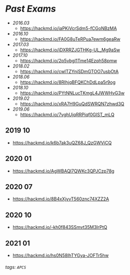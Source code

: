 # *Past Exams*
- *2016.03*
    - https://hackmd.io/iaPKiVcrSdm5-fCGoNBzMA
- *2016.10*
    - https://hackmd.io/FA0G8uTeRPua7ewm6geaRw
- *2017.03*
    - https://hackmd.io/iDXRRZJGTHKg-UL_Mg9aSw
- *2017.10*
    - https://hackmd.io/2p5vbgl1Tme14Ezqh58pmw
- *2018.02*
    - https://hackmd.io/cwlTZYnjSDmGTOO7usbOtA
- *2018.06*
    - https://hackmd.io/8RIhjqBFQKChDdLpa5r9og
- *2018.10*
    - https://hackmd.io/PYtNNLucTKmgL4JWWHvG3w
- *2019.02*
    - https://hackmd.io/xRA7H9GuQdSWRQN7zhwd3Q
- *2019.06*
    - https://hackmd.io/7vghUjqRRPiqf0GlST_mLQ
## 2019 10
- https://hackmd.io/k6b7ak3uQZ68J_QzGWViCQ
## 2020 01
- https://hackmd.io/AgWBAQl7QWKc3QPJCzp78g
## 2020 07
- https://hackmd.io/8B4xXjyvT560znc74XZZ2A
## 2020 10
- https://hackmd.io/-kh0f843SSmvt35M3IrPtQ
## 2021 01
- https://hackmd.io/hs0N58IhTYGya-JOFTr5hw

###### tags: `APCS`